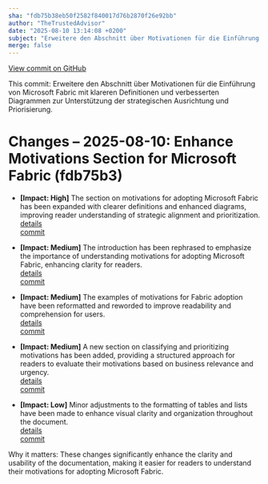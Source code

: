 ```yaml
---
sha: "fdb75b38eb50f2582f840017d76b2870f26e92bb"
author: "TheTrustedAdvisor"
date: "2025-08-10 13:14:08 +0200"
subject: "Erweitere den Abschnitt über Motivationen für die Einführung von Microsoft Fabric mit klareren Definitionen und verbesserten Diagrammen zur Unterstützung der strategischen Ausrichtung und Priorisierung."
merge: false
---
```


[View commit on GitHub](https://github.com/TheTrustedAdvisor/FabricAdoptionFramework/commit/fdb75b38eb50f2582f840017d76b2870f26e92bb)

This commit: Erweitere den Abschnitt über Motivationen für die Einführung von Microsoft Fabric mit klareren Definitionen und verbesserten Diagrammen zur Unterstützung der strategischen Ausrichtung und Priorisierung.

# Changes – 2025-08-10: Enhance Motivations Section for Microsoft Fabric (fdb75b3)

- **[Impact: High]** The section on motivations for adopting Microsoft Fabric has been expanded with clearer definitions and enhanced diagrams, improving reader understanding of strategic alignment and prioritization.  
   [details](/docs/about/changes/2025-08-10_determine-your-motivations)  
   [commit](https://github.com/TheTrustedAdvisor/FabricAdoptionFramework/commit/fdb75b38eb50f2582f840017d76b2870f26e92bb)

- **[Impact: Medium]** The introduction has been rephrased to emphasize the importance of understanding motivations for adopting Microsoft Fabric, enhancing clarity for readers.  
   [details](/docs/about/changes/2025-08-10_determine-your-motivations)  
   [commit](https://github.com/TheTrustedAdvisor/FabricAdoptionFramework/commit/fdb75b38eb50f2582f840017d76b2870f26e92bb)

- **[Impact: Medium]** The examples of motivations for Fabric adoption have been reformatted and reworded to improve readability and comprehension for users.  
   [details](/docs/about/changes/2025-08-10_determine-your-motivations)  
   [commit](https://github.com/TheTrustedAdvisor/FabricAdoptionFramework/commit/fdb75b38eb50f2582f840017d76b2870f26e92bb)

- **[Impact: Medium]** A new section on classifying and prioritizing motivations has been added, providing a structured approach for readers to evaluate their motivations based on business relevance and urgency.  
   [details](/docs/about/changes/2025-08-10_determine-your-motivations)  
   [commit](https://github.com/TheTrustedAdvisor/FabricAdoptionFramework/commit/fdb75b38eb50f2582f840017d76b2870f26e92bb)

- **[Impact: Low]** Minor adjustments to the formatting of tables and lists have been made to enhance visual clarity and organization throughout the document.  
   [details](/docs/about/changes/2025-08-10_determine-your-motivations)  
   [commit](https://github.com/TheTrustedAdvisor/FabricAdoptionFramework/commit/fdb75b38eb50f2582f840017d76b2870f26e92bb)

Why it matters: These changes significantly enhance the clarity and usability of the documentation, making it easier for readers to understand their motivations for adopting Microsoft Fabric.
